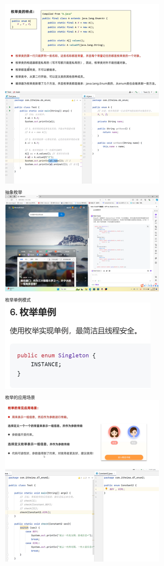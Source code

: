 ![alt text](image-236.png)
![alt text](image-237.png)


抽象枚举
![alt text](image-252.png)


枚举单例模式
![alt text](image-238.png)


枚举的应用场景
![alt text](image-239.png)
![alt text](image-240.png)